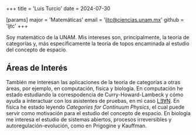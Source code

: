 +++
title = 'Luis Turcio'
date = 2024-07-30

[params]
  major = 'Matemáticas'
  email = 'ljtc@ciencias.unam.mx'
  github = 'ljtc'
+++

<!---
Si deseas incluir tu foto de perfil, puedes colocar la imagen en la ruta `/assets/profiles/`
y a continuación cambiar `jpyamamoto.jpg` por el nombre de tu archivo.

La sintaxis es:
![Texto descriptivo](/profiles/archivo.jpg/?width=dimension "Subtítulo")

Si no quieres incluir foto, puedes borrar la siguiente línea.
-->

Soy matemático de la UNAM. Mis intereses son, principalmente, la teoría de categorías y, más específicamente la teoría de topos encaminada al estudio del concepto de espacio.

## Áreas de Interés

También me interesan las aplicaciones de la teoría de categorías a otras áreas, por ejemplo, en computación, física y biología. En computación he estado estudiando la correspodencia de Curry-Howard-Lambeck y cómo ayuda a interactuar con los asistentes de pruebas, en mi caso [L∃∀N](https://lean-lang.org/). En física he estado leyendo _Categories for Continuum Physics_, el cual puede servir como motivación para el estudio del concepto de espacio. En biología me interesa el estudio de sistemas abiertos, procesos irreversibles y autoregulación-evolución, como en Prigogine y Kauffman.
